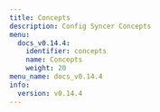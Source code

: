 ```yaml
---
title: Concepts
description: Config Syncer Concepts
menu:
  docs_v0.14.4:
    identifier: concepts
    name: Concepts
    weight: 20
menu_name: docs_v0.14.4
info:
  version: v0.14.4
---
```


